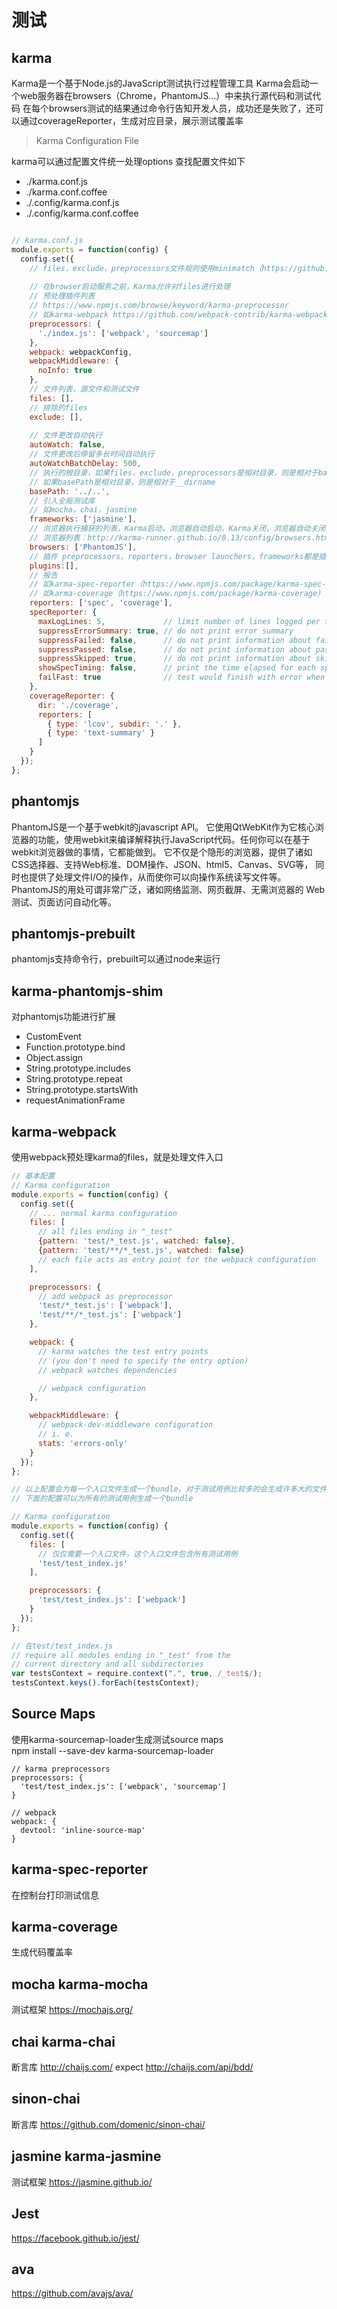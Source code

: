 # 测试

## karma
Karma是一个基于Node.js的JavaScript测试执行过程管理工具
Karma会启动一个web服务器在browsers（Chrome，PhantomJS...）中来执行源代码和测试代码
在每个browsers测试的结果通过命令行告知开发人员，成功还是失败了，还可以通过coverageReporter，生成对应目录，展示测试覆盖率

> Karma Configuration File 

karma可以通过配置文件统一处理options
查找配置文件如下
* ./karma.conf.js
* ./karma.conf.coffee
* ./.config/karma.conf.js
* ./.config/karma.conf.coffee

```javascript

// karma.conf.js
module.exports = function(config) {
  config.set({
    // files，exclude，preprocessors文件规则使用minimatch（https://github.com/isaacs/minimatch）
    
    // 在browser启动服务之前，Karma允许对files进行处理
    // 预处理插件列表
    // https://www.npmjs.com/browse/keyword/karma-preprocessor
    // 如karma-webpack https://github.com/webpack-contrib/karma-webpack
    preprocessors: {
      './index.js': ['webpack', 'sourcemap']
    },
    webpack: webpackConfig,
    webpackMiddleware: {
      noInfo: true
    },
    // 文件列表，源文件和测试文件
    files: [],
    // 排除的files
    exclude: [],
    
    // 文件更改自动执行
    autoWatch: false,
    // 文件更改后停留多长时间自动执行
    autoWatchBatchDelay: 500,
    // 执行的根目录，如果files，exclude，preprocessors是相对目录，则是相对于basePath的resolve
    // 如果basePath是相对目录，则是相对于__dirname
    basePath: '../..',
    // 引入全局测试库
    // 如mocha，chai，jasmine
    frameworks: ['jasmine'],
    // 浏览器执行捕获的列表，Karma启动，浏览器自动启动，Karma关闭，浏览器自动关闭
    // 浏览器列表：http://karma-runner.github.io/0.13/config/browsers.html
    browsers: ['PhantomJS'],
    // 插件 preprocessors，reporters，browser launchers，frameworks都是插件
    plugins:[],
    // 报告 
    // 如karma-spec-reporter（https://www.npmjs.com/package/karma-spec-reporter）
    // 如karma-coverage（https://www.npmjs.com/package/karma-coverage）
    reporters: ['spec', 'coverage'],
    specReporter: {
      maxLogLines: 5,             // limit number of lines logged per test 
      suppressErrorSummary: true, // do not print error summary 
      suppressFailed: false,      // do not print information about failed tests 
      suppressPassed: false,      // do not print information about passed tests 
      suppressSkipped: true,      // do not print information about skipped tests 
      showSpecTiming: false,      // print the time elapsed for each spec 
      failFast: true              // test would finish with error when a first fail occurs.  
    },
    coverageReporter: {
      dir: './coverage',
      reporters: [
        { type: 'lcov', subdir: '.' },
        { type: 'text-summary' }
      ]
    }
  });
};

```

## phantomjs
PhantomJS是一个基于webkit的javascript API。
它使用QtWebKit作为它核心浏览器的功能，使用webkit来编译解释执行JavaScript代码。任何你可以在基于webkit浏览器做的事情，它都能做到。
它不仅是个隐形的浏览器，提供了诸如CSS选择器、支持Web标准、DOM操作、JSON、html5、Canvas、SVG等，
同时也提供了处理文件I/O的操作，从而使你可以向操作系统读写文件等。PhantomJS的用处可谓非常广泛，诸如网络监测、网页截屏、无需浏览器的 Web 测试、页面访问自动化等。

## phantomjs-prebuilt
phantomjs支持命令行，prebuilt可以通过node来运行

## karma-phantomjs-shim
对phantomjs功能进行扩展
* CustomEvent
* Function.prototype.bind
* Object.assign
* String.prototype.includes
* String.prototype.repeat
* String.prototype.startsWith
* requestAnimationFrame

## karma-webpack
使用webpack预处理karma的files，就是处理文件入口

```javascript
// 基本配置
// Karma configuration
module.exports = function(config) {
  config.set({
    // ... normal karma configuration
    files: [
      // all files ending in "_test"
      {pattern: 'test/*_test.js', watched: false},
      {pattern: 'test/**/*_test.js', watched: false}
      // each file acts as entry point for the webpack configuration
    ],

    preprocessors: {
      // add webpack as preprocessor
      'test/*_test.js': ['webpack'],
      'test/**/*_test.js': ['webpack']
    },

    webpack: {
      // karma watches the test entry points
      // (you don't need to specify the entry option)
      // webpack watches dependencies

      // webpack configuration
    },

    webpackMiddleware: {
      // webpack-dev-middleware configuration
      // i. e.
      stats: 'errors-only'
    }
  });
};

// 以上配置会为每一个入口文件生成一个bundle，对于测试用例比较多的会生成许多大的文件，
// 下面的配置可以为所有的测试用例生成一个bundle

// Karma configuration
module.exports = function(config) {
  config.set({
    files: [
      // 仅仅需要一个入口文件，这个入口文件包含所有测试用例
      'test/test_index.js'
    ],

    preprocessors: {
      'test/test_index.js': ['webpack']
    }
  });
};

// 在test/test_index.js
// require all modules ending in "_test" from the
// current directory and all subdirectories
var testsContext = require.context(".", true, /_test$/);
testsContext.keys().forEach(testsContext);

```

## Source Maps
使用karma-sourcemap-loader生成测试source maps <br>
npm install --save-dev karma-sourcemap-loader <br>
```
// karma preprocessors
preprocessors: {
  'test/test_index.js': ['webpack', 'sourcemap']
}

// webpack 
webpack: {
  devtool: 'inline-source-map'
}
```

## karma-spec-reporter
在控制台打印测试信息

## karma-coverage
生成代码覆盖率

## mocha karma-mocha
测试框架 https://mochajs.org/
## chai karma-chai
断言库 http://chaijs.com/
expect http://chaijs.com/api/bdd/
## sinon-chai
断言库 https://github.com/domenic/sinon-chai/
## jasmine karma-jasmine
测试框架 https://jasmine.github.io/
## Jest
https://facebook.github.io/jest/
## ava
https://github.com/avajs/ava/
